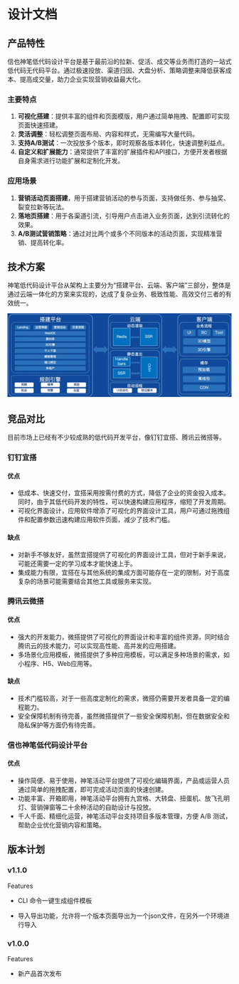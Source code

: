 # 设计文档

## 产品特性

信也神笔低代码设计平台是基于最前沿的拉新、促活、成交等业务而打造的一站式低代码无代码平台。通过极速投放、渠道归因、大盘分析、策略调整来降低获客成本、提高成交量，助力企业实现营销收益最大化。

### 主要特点

1. **可视化搭建**：提供丰富的组件和页面模版，用户通过简单拖拽、配置即可实现页面快速搭建。
2. **灵活调整**：轻松调整页面布局、内容和样式，无需编写大量代码。
3. **支持A/B测试**：一次投放多个版本，即时观察各版本转化，快速调整利益点。
4. **自定义和扩展能力**：通常提供了丰富的扩展插件和API接口，方便开发者根据自身需求进行功能扩展和定制化开发。

### 应用场景

1. **营销活动页面搭建**，用于搭建营销活动的参与页面，支持做任务、参与抽奖、裂变拉新等玩法。
2. **落地页搭建**：用于各渠道引流，引导用户点击进入业务页面，达到引流转化的效果。
3. **A/B测试营销策略**：通过对比两个或多个不同版本的活动页面，实现精准营销、提高转化率。

## 技术方案

神笔低代码设计平台从架构上主要分为“搭建平台、云端、客户端”三部分，整体是通过云端一体化的方案来实现的，达成了复杂业务、极致性能、高效交付三者的有效统一。

![alt text](./docs/images/architecture.png)

## 竞品对比

目前市场上已经有不少较成熟的低代码开发平台，像钉钉宜搭、腾讯云微搭等。

### 钉钉宜搭

#### 优点

- 低成本、快速交付，宜搭采用按需付费的方式，降低了企业的资金投入成本。同时，由于其低代码开发的特性，可以快速构建应用程序，缩短了开发周期。
- 可视化界面设计，应用软件增添了可视化的界面设计工具，用户可通过拖拽组件和配置参数迅速构建应用软件页面，减少了技术门槛。

#### 缺点

- 对新手不够友好，虽然宜搭提供了可视化的界面设计工具，但对于新手来说，可能还需要一定的学习成本才能快速上手。
- 集成能力有限，宜搭在与其他系统的集成方面可能存在一定的限制，对于高度复杂的场景可能需要结合其他工具或服务来实现。

### 腾讯云微搭

#### 优点

- 强大的开发能力，微搭提供了可视化的界面设计和丰富的组件资源，同时结合腾讯云的技术能力，可以实现高性能、高并发的应用搭建。
- 多场景化应用模板，微搭提供了多种应用模板，可以满足多种场景的需求，如小程序、H5、Web应用等。

#### 缺点

- 技术门槛较高，对于一些高度定制化的需求，微搭仍需要开发者具备一定的编程能力。
- 安全保障机制有待完善，虽然微搭提供了一些安全保障机制，但在数据安全和隐私保护等方面仍有待完善。

### 信也神笔低代码设计平台

#### 优点

- 操作简便、易于使用，神笔活动平台提供了可视化编辑界面，产品或运营人员通过简单的拖拽配置，即可完成活动页面的快速创建。
- 功能丰富、开箱即用，神笔活动平台拥有九宫格、大转盘、扭蛋机、放飞孔明灯、营销弹窗等二十余种活动的自助设计与投放。
- 千人千面、精细化运营，神笔活动平台支持项目多版本管理，方便 A/B 测试，帮助企业优化营销内容和策略。

## 版本计划

### v1.1.0

Features

- CLI 命令一键生成组件模板

- 导入导出功能，允许将一个版本页面导出为一个json文件，在另外一个环境进行导入

### v1.0.0 

Features

- 新产品首次发布

